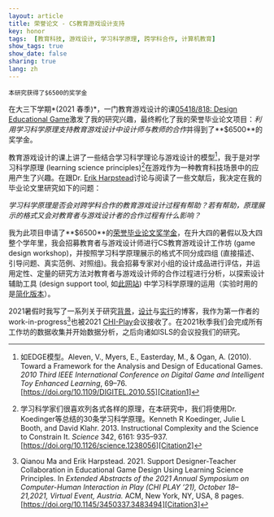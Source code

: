 ```yaml
---
layout: article
title: 荣誉论文 - CS教育游戏设计支持
key: honor
tags:  [教育科技, 游戏设计, 学习科学原理, 跨学科合作, 计算机教育]
show_tags: true
show_date: false
sharing: true
lang: zh
---
```


`本研究获得了$6500的奖学金`

在大三下学期*(2021 春季)*，一门教育游戏设计的课[05418/818: Design Educational Game][DEG]激发了我的研究兴趣，最终孵化了我的荣誉毕业论文项目：*利用学习科学原理支持教育游戏设计中设计师与教师的合作*并得到了**$6500**的奖学金。

<!--more-->

教育游戏设计的课上讲了一些结合学习科学理论与游戏设计的模型[^1]，我于是对学习科学原理 (learning science principles)[^2]在游戏作为一种教育科技场景中的应用产生了兴趣。在跟Dr. [Erik Harpstead]讨论与阅读了一些文献后，我决定在我的毕业论文里研究如下的问题：

*学习科学原理是否会对跨学科合作的教育游戏设计过程有帮助？若有帮助，原理展示的格式又会对教育者与游戏设计者的合作过程有什么影响？*

我为此项目申请了**$6500**的[荣誉毕业论文奖学金][scholarship]，在升大四的暑假以及大四整个学年里，我会招募教育者与游戏设计师进行CS教育游戏设计工作坊 (game design workshop)，并按照学习科学原理展示的格式不同分成四组 (直接描述、引导问题、真实范例、对照组)。我会招募专家对小组的设计成品进行评估，并运用定性、定量的研究方法对教育者与游戏设计师的合作过程进行分析，以探索设计辅助工具 (design support tool, 如[此网站][interactive LS]) 中学习科学原理的运用（实验时用的是[简化版本][simplified tool]）。

2021暑假时我写了一系列关于研究[背景][Blog1]，[设计][Blog2]与[实行][Blog3]的博客，我作为第一作者的work-in-progress[^3]也被2021 [CHI-Play]会议接收了。在2021秋季我们会完成所有工作坊的数据收集并开始数据分析，之后向诸如ISLS的会议投我们的研究。

[^1]: 如EDGE模型。Aleven, V., Myers, E., Easterday, M., & Ogan, A. (2010). Toward a Framework for the Analysis and Design of Educational Games. *2010 Third IEEE International Conference on Digital Game and Intelligent Toy Enhanced Learning*, 69–76. [https://doi.org/10.1109/DIGITEL.2010.55][Citation1]

[^2]: 学习科学家们很喜欢列各式各样的原理，在本研究中，我们将使用Dr. Koedinger等总结的30条学习科学原理。Kenneth R Koedinger, Julie L Booth, and David Klahr. 2013. Instructional Complexity and the Science to Constrain It. *Science* 342, 6161: 935–937. [https://doi.org/10.1126/science.1238056][Citation2]

[^3]: Qianou Ma and Erik Harpstead. 2021. Support Designer-Teacher Collaboration in Educational Game Design Using Learning Science Principles. In *Extended Abstracts of the 2021 Annual Symposium on Computer-Human Interaction in Play (CHI PLAY ’21), October 18–21,2021, Virtual Event, Austria.* ACM, New York, NY, USA, 8 pages. [https://doi.org/10.1145/3450337.3483494][Citation3]

[Erik Harpstead]: http://www.erikharpstead.net/

[DEG]:  /en_portfolio/1-deg.html
[scholarship]: https://www.cmu.edu/dietrich/students/undergraduate/programs/dietrich-honors-fellowship/index.html
[interactive LS]: https://eharpste.github.io/interactive-principles/#/
[simplified tool]: https://interactive-principles.netlify.app/

[Citation1]: https://doi.org/10.1109/DIGITEL.2010.55
[Citation2]: https://doi.org/10.1126/science.1238056
[Citation3]: https://doi.org/10.1145/3450337.3483494

[Blog1]: https://dietrichhonorsresearchfellowship.wordpress.com/2021/06/23/research-background-educational-game-design-support/
[Blog2]: https://dietrichhonorsresearchfellowship.wordpress.com/2021/07/27/research-design-educational-game-design-support/
[Blog3]: https://dietrichhonorsresearchfellowship.wordpress.com/2021/08/05/research-implementation-educational-game-design-support/

[CHI-Play]: https://chiplay.acm.org/2021/work-in-progress/